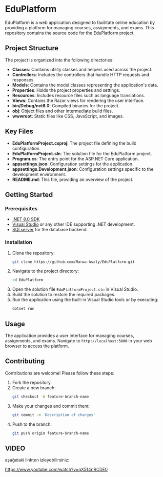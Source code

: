 # EduPlatform

EduPlatform is a web application designed to facilitate online education by providing a platform for managing courses, assignments, and exams. This repository contains the source code for the EduPlatform project.

## Project Structure

The project is organized into the following directories:

- **Classes**: Contains utility classes and helpers used across the project.
- **Controllers**: Includes the controllers that handle HTTP requests and responses.
- **Models**: Contains the model classes representing the application's data.
- **Properties**: Holds the project properties and settings.
- **Resources**: Includes resource files such as language translations.
- **Views**: Contains the Razor views for rendering the user interface.
- **bin/Debug/net8.0**: Compiled binaries for the project.
- **obj**: Object files and other intermediate build files.
- **wwwroot**: Static files like CSS, JavaScript, and images.

## Key Files

- **EduPlatformProject.csproj**: The project file defining the build configuration.
- **EduPlatformProject.sln**: The solution file for the EduPlatform project.
- **Program.cs**: The entry point for the ASP.NET Core application.
- **appsettings.json**: Configuration settings for the application.
- **appsettings.Development.json**: Configuration settings specific to the development environment.
- **README.md**: This file, providing an overview of the project.

## Getting Started

### Prerequisites

- [.NET 8.0 SDK](https://dotnet.microsoft.com/download/dotnet/8.0)
- [Visual Studio](https://visualstudio.microsoft.com/) or any other IDE supporting .NET development.
- [SQLserver](https://www.microsoft.com/en-us/sql-server/sql-server-downloads) for the database backend.

### Installation

1. Clone the repository:
   ```bash
   git clone https://github.com/Marwa-Asaly/EduPlatform.git
   ```
2. Navigate to the project directory:
   ```bash
   cd EduPlatform
   ```
3. Open the solution file `EduPlatformProject.sln` in Visual Studio.
4. Build the solution to restore the required packages.
5. Run the application using the built-in Visual Studio tools or by executing:
   ```bash
   dotnet run
   ```

## Usage

The application provides a user interface for managing courses, assignments, and exams. Navigate to `http://localhost:5000` in your web browser to access the platform.

## Contributing

Contributions are welcome! Please follow these steps:

1. Fork the repository.
2. Create a new branch:
   ```bash
   git checkout -b feature-branch-name
   ```
3. Make your changes and commit them:
   ```bash
   git commit -m 'Description of changes'
   ```
4. Push to the branch:
   ```bash
   git push origin feature-branch-name
   ```

## VIDEO 

  aşağıdaki linkten izleyebilirsiniz:

https://www.youtube.com/watch?v=qX514nRCDE0 


